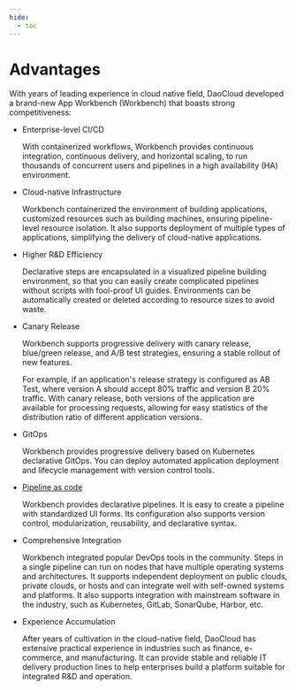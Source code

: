 ```yaml
---
hide:
  - toc
---
```


# Advantages

With years of leading experience in cloud native field, DaoCloud developed a brand-new App Workbench (Workbench) that boasts strong competitiveness:

- Enterprise-level CI/CD

    With containerized workflows, Workbench provides continuous integration, continuous delivery, and horizontal scaling, to run thousands of concurrent users and pipelines in a high availability (HA) environment.

- Cloud-native Infrastructure

    Workbench containerized the environment of building applications, customized resources such as building machines, ensuring pipeline-level resource isolation. It also supports deployment of multiple types of applications, simplifying the delivery of cloud-native applications.

- Higher R&D Efficiency

    Declarative steps are encapsulated in a visualized pipeline building environment, so that you can easily create complicated pipelines without scripts with fool-proof UI guides. Environments can be automatically created or deleted according to resource sizes to avoid waste.

- Canary Release

    Workbench supports progressive delivery with canary release, blue/green release, and A/B test strategies, ensuring a stable rollout of new features.

    For example, if an application's release strategy is configured as AB Test, where version A should accept 80% traffic and version B 20% traffic. With canary release, both versions of the application are available for processing requests, allowing for easy statistics of the distribution ratio of different application versions.

- GitOps

    Workbench provides progressive delivery based on Kubernetes declarative GitOps. You can deploy automated application deployment and lifecycle management with version control tools.
  
- [Pipeline as code](../quickstart/deploy-pipeline.md)

    Workbench provides declarative pipelines. It is easy to create a pipeline with standardized UI forms. Its configuration also supports version control, modularization, reusability, and declarative syntax.

- Comprehensive Integration

    Workbench integrated popular DevOps tools in the community. Steps in a single pipeline can run on nodes that have multiple operating systems and architectures. It supports independent deployment on public clouds, private clouds, or hosts and can integrate well with self-owned systems and platforms. It also supports integration with mainstream software in the industry, such as Kubernetes, GitLab, SonarQube, Harbor, etc.

- Experience Accumulation

    After years of cultivation in the cloud-native field, DaoCloud has extensive practical experience in industries such as finance, e-commerce, and manufacturing. It can provide stable and reliable IT delivery production lines to help enterprises build a platform suitable for integrated R&D and operation.
